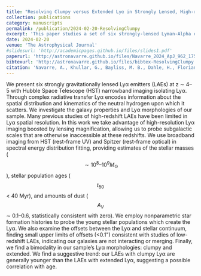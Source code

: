 ```yaml
---
title: "Resolving Clumpy versus Extended Lyα in Strongly Lensed, High-redshift Lyα Emitters"
collection: publications
category: manuscripts
permalink: /publication/2024-02-20-ResolvingClumpy
excerpt: 'This paper studies a set of six strongly-lensed Lyman-Alpha emitting galaxies (LAEs) at redshifts ~ 4-5. Through the analysis of Hubble Space Telescope and Spitzer Space Telescope imaging, this paper calculates esimates of the stellar masses, stellar population ages, and amounts of dust. These properties are consistent with young stellar populations that create Lyman-Alpha. Narrowband Lyman-Alpha imaging indicates these galaxies are non-interacting (not merging galaxies). The paper finds two broad camps of Lyman-Alpha spatial distributions, clumpy and extended. A suggestive trend is found in that the youngest stellar populations in the sample are clumpy while the older populations are extended.'  
date: 2024-02-20
venue: 'The Astrophysical Journal'
#slidesurl: 'http://academicpages.github.io/files/slides1.pdf'
paperurl: 'http://astronavarre.github.io/files/Navarre_2024_ApJ_962_175.pdf'
bibtexurl: 'http://astronavarre.github.io/files/bibtex-ResolvingClumpy.bib'
citation: 'Navarre, A., Khullar, G., Bayliss, M. B., Dahle, H., Florian, M., Gladders, M., Kim, K. J., Owens, M. R., Rigby, J., Roberson, J., Sharon, K., Shibuya, T., & Walker, R. (2024). Resolving Clumpy versus Extended Ly\ensuremathα in Strongly Lensed, High-redshift Ly\ensuremathα Emitters. \apj, 962(2), e175. https://doi.org/10.3847/1538-4357/ad10ad '
---
```

We present six strongly gravitationally lensed Lyα emitters (LAEs) at z ∼ 4–5 with Hubble Space Telescope
(HST) narrowband imaging isolating Lyα. Through complex radiative transfer Lyα encodes information about the
spatial distribution and kinematics of the neutral hydrogen upon which it scatters. We investigate the galaxy
properties and Lyα morphologies of our sample. Many previous studies of high-redshift LAEs have been limited in
Lyα spatial resolution. In this work we take advantage of high-resolution Lyα imaging boosted by lensing
magnification, allowing us to probe subgalactic scales that are otherwise inaccessible at these redshifts. We use
broadband imaging from HST (rest-frame UV) and Spitzer (rest-frame optical) in spectral energy distribution
fitting, providing estimates of the stellar masses ($$∼10^{8}–10^{9} M_{\odot}$$), stellar population ages ($$t_{50}$$ < 40 Myr), and
amounts of dust ($$A_{V}$$ ∼ 0.1–0.6, statistically consistent with zero). We employ nonparametric star formation
histories to probe the young stellar populations which create the Lyα. We also examine the offsets between the
Lyα and stellar continuum, finding small upper limits of offsets (<0.1") consistent with studies of low-redshift
LAEs, indicating our galaxies are not interacting or merging. Finally, we find a bimodality in our sample’s Lyα
morphologies: clumpy and extended. We find a suggestive trend: our LAEs with clumpy Lyα are generally
younger than the LAEs with extended Lyα, suggesting a possible correlation with age.